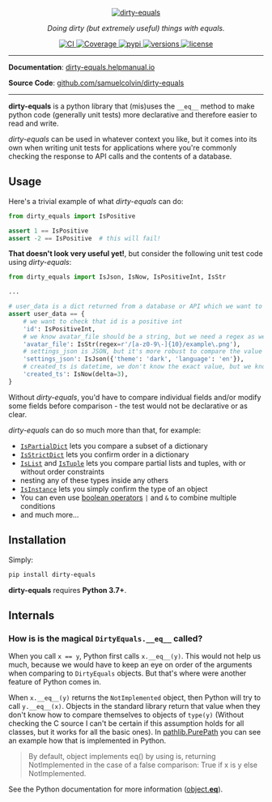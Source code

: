 <p align="center">
  <a href="https://dirty-equals.helpmanual.io">
    <img src="https://dirty-equals.helpmanual.io/img/logo-text.svg" alt="dirty-equals">
  </a>
</p>
<p align="center">
  <em>Doing dirty (but extremely useful) things with equals.</em>
</p>
<p align="center">
  <a href="https://github.com/samuelcolvin/dirty-equals/actions?query=event%3Apush+branch%3Amain+workflow%3ACI">
    <img src="https://github.com/samuelcolvin/dirty-equals/workflows/CI/badge.svg?event=push" alt="CI">
  </a>
  <a href="https://codecov.io/gh/samuelcolvin/dirty-equals">
    <img src="https://codecov.io/gh/samuelcolvin/dirty-equals/branch/main/graph/badge.svg" alt="Coverage">
  </a>
  <a href="https://pypi.python.org/pypi/dirty-equals">
    <img src="https://img.shields.io/pypi/v/dirty-equals.svg" alt="pypi">
  </a>
  <a href="https://github.com/samuelcolvin/dirty-equals">
    <img src="https://img.shields.io/pypi/pyversions/dirty-equals.svg" alt="versions">
  </a>
  <a href="https://github.com/samuelcolvin/dirty-equals/blob/main/LICENSE">
    <img src="https://img.shields.io/github/license/samuelcolvin/dirty-equals.svg" alt="license">
  </a>
</p>

---

**Documentation**: [dirty-equals.helpmanual.io](https://dirty-equals.helpmanual.io)

**Source Code**: [github.com/samuelcolvin/dirty-equals](https://github.com/samuelcolvin/dirty-equals)

---

**dirty-equals** is a python library that (mis)uses the `__eq__` method to make python code (generally unit tests)
more declarative and therefore easier to read and write.

*dirty-equals* can be used in whatever context you like, but it comes into its own when writing unit tests for
applications where you're commonly checking the response to API calls and the contents of a database.

## Usage

Here's a trivial example of what *dirty-equals* can do:

```py
from dirty_equals import IsPositive

assert 1 == IsPositive
assert -2 == IsPositive  # this will fail!
```

**That doesn't look very useful yet!**, but consider the following unit test code using *dirty-equals*:

```py title="More Powerful Usage"
from dirty_equals import IsJson, IsNow, IsPositiveInt, IsStr

...

# user_data is a dict returned from a database or API which we want to test
assert user_data == {
    # we want to check that id is a positive int
    'id': IsPositiveInt,
    # we know avatar_file should be a string, but we need a regex as we don't know whole value
    'avatar_file': IsStr(regex=r'/[a-z0-9\-]{10}/example\.png'),
    # settings_json is JSON, but it's more robust to compare the value it encodes, not strings
    'settings_json': IsJson({'theme': 'dark', 'language': 'en'}),
    # created_ts is datetime, we don't know the exact value, but we know it should be close to now
    'created_ts': IsNow(delta=3),
}
```

Without *dirty-equals*, you'd have to compare individual fields and/or modify some fields before comparison -
the test would not be declarative or as clear.

*dirty-equals* can do so much more than that, for example:

* [`IsPartialDict`](https://dirty-equals.helpmanual.io/types/dict/#dirty_equals.IsPartialDict) 
  lets you compare a subset of a dictionary
* [`IsStrictDict`](https://dirty-equals.helpmanual.io/types/dict/#dirty_equals.IsStrictDict) 
  lets you confirm order in a dictionary
* [`IsList`](https://dirty-equals.helpmanual.io/types/sequence/#dirty_equals.IsList) and 
  [`IsTuple`](https://dirty-equals.helpmanual.io/types/sequence/#dirty_equals.IsTuple)
  lets you compare partial lists and tuples, with or without order constraints
* nesting any of these types inside any others
* [`IsInstance`](https://dirty-equals.helpmanual.io/types/other/#dirty_equals.IsInstance) 
  lets you simply confirm the type of an object
* You can even use [boolean operators](https://dirty-equals.helpmanual.io/usage/#boolean-logic) 
  `|` and `&` to combine multiple conditions
* and much more...

## Installation

Simply:

```bash
pip install dirty-equals
```

**dirty-equals** requires **Python 3.7+**.

## Internals
### How is is the magical `DirtyEquals.__eq__` called?
When you call `x == y`, Python first calls `x.__eq__(y)`. This would not help us much, because we would have to keep an eye on order of the arguments when comparing to `DirtyEquals` objects. But that's where were another feature of Python comes in.

When `x.__eq__(y)` returns the `NotImplemented` object, then Python will try to call `y.__eq__(x)`. Objects in the standard library return that value when they don't know how to compare themselves to objects of `type(y)` (Without checking the C source I can't be certain if this assumption holds for all classes, but it works for all the basic ones). In [pathlib.PurePath](https://github.com/python/cpython/blob/aebbd7579a421208f48dd6884b67dbd3278b71ad/Lib/pathlib.py#L751) you can see an example how that is implemented in Python.

> By default, object implements eq() by using is, returning NotImplemented in the case of a false comparison: True if x is y else NotImplemented.

See the Python documentation for more information ([object.__eq__](https://docs.python.org/3/reference/datamodel.html#object.__eq__])).
